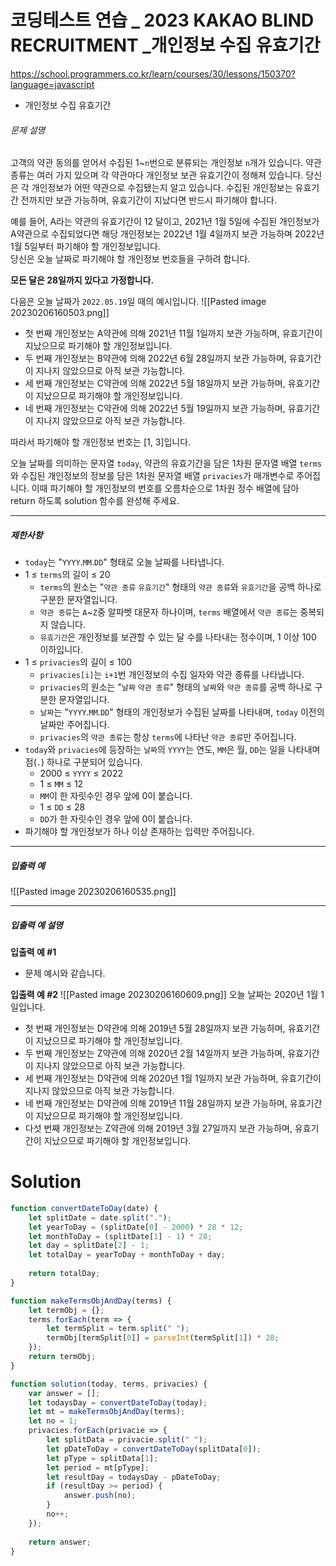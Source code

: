 # 코딩테스트 연습 _ 2023 KAKAO BLIND RECRUITMENT _개인정보 수집 유효기간

https://school.programmers.co.kr/learn/courses/30/lessons/150370?language=javascript

-   개인정보 수집 유효기간

###### 문제 설명

고객의 약관 동의를 얻어서 수집된 1~`n`번으로 분류되는 개인정보 `n`개가 있습니다. 약관 종류는 여러 가지 있으며 각 약관마다 개인정보 보관 유효기간이 정해져 있습니다. 당신은 각 개인정보가 어떤 약관으로 수집됐는지 알고 있습니다. 수집된 개인정보는 유효기간 전까지만 보관 가능하며, 유효기간이 지났다면 반드시 파기해야 합니다.

예를 들어, A라는 약관의 유효기간이 12 달이고, 2021년 1월 5일에 수집된 개인정보가 A약관으로 수집되었다면 해당 개인정보는 2022년 1월 4일까지 보관 가능하며 2022년 1월 5일부터 파기해야 할 개인정보입니다.  
당신은 오늘 날짜로 파기해야 할 개인정보 번호들을 구하려 합니다.

**모든 달은 28일까지 있다고 가정합니다.**

다음은 오늘 날짜가 `2022.05.19`일 때의 예시입니다.
![[Pasted image 20230206160503.png]]

-   첫 번째 개인정보는 A약관에 의해 2021년 11월 1일까지 보관 가능하며, 유효기간이 지났으므로 파기해야 할 개인정보입니다.
-   두 번째 개인정보는 B약관에 의해 2022년 6월 28일까지 보관 가능하며, 유효기간이 지나지 않았으므로 아직 보관 가능합니다.
-   세 번째 개인정보는 C약관에 의해 2022년 5월 18일까지 보관 가능하며, 유효기간이 지났으므로 파기해야 할 개인정보입니다.
-   네 번째 개인정보는 C약관에 의해 2022년 5월 19일까지 보관 가능하며, 유효기간이 지나지 않았으므로 아직 보관 가능합니다.

따라서 파기해야 할 개인정보 번호는 [1, 3]입니다.

오늘 날짜를 의미하는 문자열 `today`, 약관의 유효기간을 담은 1차원 문자열 배열 `terms`와 수집된 개인정보의 정보를 담은 1차원 문자열 배열 `privacies`가 매개변수로 주어집니다. 이때 파기해야 할 개인정보의 번호를 오름차순으로 1차원 정수 배열에 담아 return 하도록 solution 함수를 완성해 주세요.

----
##### 제한사항

-   `today`는 "`YYYY`.`MM`.`DD`" 형태로 오늘 날짜를 나타냅니다.
-   1 ≤ `terms`의 길이 ≤ 20
    -   `terms`의 원소는 "`약관 종류` `유효기간`" 형태의 `약관 종류`와 `유효기간`을 공백 하나로 구분한 문자열입니다.
    -   `약관 종류`는 `A`~`Z`중 알파벳 대문자 하나이며, `terms` 배열에서 `약관 종류`는 중복되지 않습니다.
    -   `유효기간`은 개인정보를 보관할 수 있는 달 수를 나타내는 정수이며, 1 이상 100 이하입니다.
-   1 ≤ `privacies`의 길이 ≤ 100
    -   `privacies[i]`는 `i+1`번 개인정보의 수집 일자와 약관 종류를 나타냅니다.
    -   `privacies`의 원소는 "`날짜` `약관 종류`" 형태의 `날짜`와 `약관 종류`를 공백 하나로 구분한 문자열입니다.
    -   `날짜`는 "`YYYY`.`MM`.`DD`" 형태의 개인정보가 수집된 날짜를 나타내며, `today` 이전의 날짜만 주어집니다.
    -   `privacies`의 `약관 종류`는 항상 `terms`에 나타난 `약관 종류`만 주어집니다.
-   `today`와 `privacies`에 등장하는 `날짜`의 `YYYY`는 연도, `MM`은 월, `DD`는 일을 나타내며 점(`.`) 하나로 구분되어 있습니다.
    -   2000 ≤ `YYYY` ≤ 2022
    -   1 ≤ `MM` ≤ 12
    -   `MM`이 한 자릿수인 경우 앞에 0이 붙습니다.
    -   1 ≤ `DD` ≤ 28
    -   `DD`가 한 자릿수인 경우 앞에 0이 붙습니다.
-   파기해야 할 개인정보가 하나 이상 존재하는 입력만 주어집니다.


***
##### 입출력 예

![[Pasted image 20230206160535.png]]


***

##### 입출력 예 설명

**입출력 예 #1**

-   문제 예시와 같습니다.

**입출력 예 #2**
![[Pasted image 20230206160609.png]]
오늘 날짜는 2020년 1월 1일입니다.

-   첫 번째 개인정보는 D약관에 의해 2019년 5월 28일까지 보관 가능하며, 유효기간이 지났으므로 파기해야 할 개인정보입니다.
-   두 번째 개인정보는 Z약관에 의해 2020년 2월 14일까지 보관 가능하며, 유효기간이 지나지 않았으므로 아직 보관 가능합니다.
-   세 번째 개인정보는 D약관에 의해 2020년 1월 1일까지 보관 가능하며, 유효기간이 지나지 않았으므로 아직 보관 가능합니다.
-   네 번째 개인정보는 D약관에 의해 2019년 11월 28일까지 보관 가능하며, 유효기간이 지났으므로 파기해야 할 개인정보입니다.
-   다섯 번째 개인정보는 Z약관에 의해 2019년 3월 27일까지 보관 가능하며, 유효기간이 지났으므로 파기해야 할 개인정보입니다.



# Solution 

``` js 
function convertDateToDay(date) {
    let splitDate = date.split(".");
    let yearToDay = (splitDate[0] - 2000) * 28 * 12;
    let monthToDay = (splitDate[1] - 1) * 28;
    let day = splitDate[2] - 1;
    let totalDay = yearToDay + monthToDay + day;
    
    return totalDay;
}

function makeTermsObjAndDay(terms) {
    let termObj = {};
    terms.forEach(term => {
        let termSplit = term.split(" ");
        termObj[termSplit[0]] = parseInt(termSplit[1]) * 28;
    });
    return termObj;
}

function solution(today, terms, privacies) {
    var answer = [];
    let todaysDay = convertDateToDay(today);
    let mt = makeTermsObjAndDay(terms);
    let no = 1;
    privacies.forEach(privacie => {
        let splitData = privacie.split(" ");
        let pDateToDay = convertDateToDay(splitData[0]);
        let pType = splitData[1];
        let period = mt[pType];
        let resultDay = todaysDay - pDateToDay;
        if (resultDay >= period) {
            answer.push(no);
        }
        no++;
    });
    
    return answer;
}
```